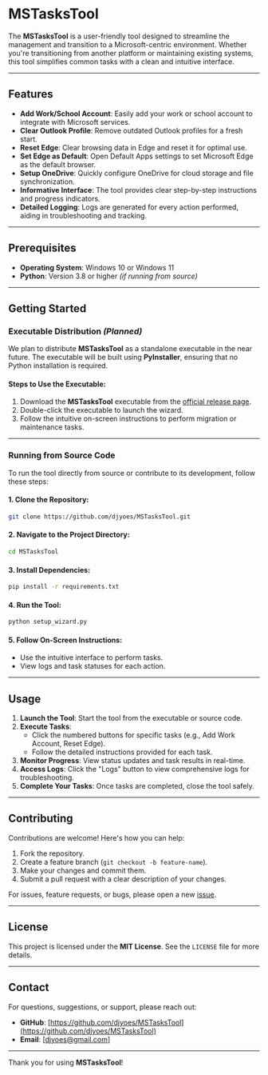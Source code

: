 # MSTasksTool

The **MSTasksTool** is a user-friendly tool designed to streamline the management and transition to a Microsoft-centric environment. Whether you're transitioning from another platform or maintaining existing systems, this tool simplifies common tasks with a clean and intuitive interface.

---

## Features

- **Add Work/School Account**: Easily add your work or school account to integrate with Microsoft services.
- **Clear Outlook Profile**: Remove outdated Outlook profiles for a fresh start.
- **Reset Edge**: Clear browsing data in Edge and reset it for optimal use.
- **Set Edge as Default**: Open Default Apps settings to set Microsoft Edge as the default browser.
- **Setup OneDrive**: Quickly configure OneDrive for cloud storage and file synchronization.
- **Informative Interface**: The tool provides clear step-by-step instructions and progress indicators.
- **Detailed Logging**: Logs are generated for every action performed, aiding in troubleshooting and tracking.

---

## Prerequisites

- **Operating System**: Windows 10 or Windows 11
- **Python**: Version 3.8 or higher *(if running from source)*

---

## Getting Started

### Executable Distribution *(Planned)*

We plan to distribute **MSTasksTool** as a standalone executable in the near future. The executable will be built using **PyInstaller**, ensuring that no Python installation is required.

#### Steps to Use the Executable:
1. Download the **MSTasksTool** executable from the [official release page](https://github.com/djyoes/MSTasksTool/releases).
2. Double-click the executable to launch the wizard.
3. Follow the intuitive on-screen instructions to perform migration or maintenance tasks.

---

### Running from Source Code

To run the tool directly from source or contribute to its development, follow these steps:

#### 1. Clone the Repository:
```bash
git clone https://github.com/djyoes/MSTasksTool.git
```

#### 2. Navigate to the Project Directory:
```bash
cd MSTasksTool
```

#### 3. Install Dependencies:
```bash
pip install -r requirements.txt
```

#### 4. Run the Tool:
```bash
python setup_wizard.py
```

#### 5. Follow On-Screen Instructions:
- Use the intuitive interface to perform tasks.
- View logs and task statuses for each action.

---

## Usage

1. **Launch the Tool**: Start the tool from the executable or source code.
2. **Execute Tasks**:
   - Click the numbered buttons for specific tasks (e.g., Add Work Account, Reset Edge).
   - Follow the detailed instructions provided for each task.
3. **Monitor Progress**: View status updates and task results in real-time.
4. **Access Logs**: Click the "Logs" button to view comprehensive logs for troubleshooting.
5. **Complete Your Tasks**: Once tasks are completed, close the tool safely.

---

## Contributing

Contributions are welcome! Here's how you can help:
1. Fork the repository.
2. Create a feature branch (`git checkout -b feature-name`).
3. Make your changes and commit them.
4. Submit a pull request with a clear description of your changes.

For issues, feature requests, or bugs, please open a new [issue](https://github.com/djyoes/MSTasksTool/issues).

---

## License

This project is licensed under the **MIT License**. See the `LICENSE` file for more details.

---

## Contact

For questions, suggestions, or support, please reach out:
- **GitHub**: [https://github.com/djyoes/MSTasksTool](https://github.com/djyoes/MSTasksTool)
- **Email**: [djyoes@gmail.com]

---

Thank you for using **MSTasksTool**!

